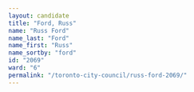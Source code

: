```yaml
---
layout: candidate
title: "Ford, Russ"
name: "Russ Ford"
name_last: "Ford"
name_first: "Russ"
name_sortby: "ford"
id: "2069"
ward: "6"
permalink: "/toronto-city-council/russ-ford-2069/"
---
```

